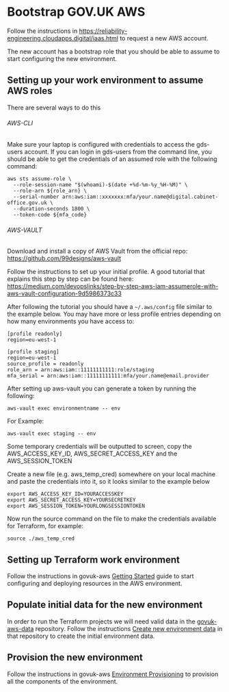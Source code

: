 # Bootstrap GOV.UK AWS

Follow the instructions in https://reliability-engineering.cloudapps.digital/iaas.html to request a new AWS account.

The new account has a bootstrap role that you should be able to assume to start configuring the new environment.

## Setting up your work environment to assume AWS roles

There are several ways to do this

###### AWS-CLI

Make sure your laptop is configured with credentials to access the gds-users account. If you can login in gds-users from the command line, you should be able to get the credentials of an assumed role with the following command:

```
aws sts assume-role \
  --role-session-name "$(whoami)-$(date +%d-%m-%y_%H-%M)" \
  --role-arn ${role_arn} \
  --serial-number arn:aws:iam::xxxxxxx:mfa/your.name@digital.cabinet-office.gov.uk \
  --duration-seconds 1800 \
  --token-code ${mfa_code}
```

###### AWS-VAULT

Download and install a copy of AWS Vault from the official repo:
https://github.com/99designs/aws-vault

Follow the instructions to set up your initial profile. A good tutorial that explains this step by step can be found here:
https://medium.com/devopslinks/step-by-step-aws-iam-assumerole-with-aws-vault-configuration-9d5986373c33

After following the tutorial you should have a ``` ~/.aws/config ``` file similar to the example below. You may have more or less profile entries depending on how many environments you have access to:
```
[profile readonly]
region=eu-west-1

[profile staging]
region=eu-west-1
source_profile = readonly
role_arn = arn:aws:iam::11111111111:role/staging
mfa_serial = arn:aws:iam::11111111111:mfa/your.name@email.provider
```

After setting up aws-vault you can generate a token by running the following:
```
aws-vault exec environmentname -- env
```
For Example:
```
aws-vault exec staging -- env
```  
Some temporary credentials will be outputted to screen, copy the AWS_ACCESS_KEY_ID, AWS_SECRET_ACCESS_KEY and the AWS_SESSION_TOKEN

Create a new file (e.g. aws_temp_cred) somewhere on your local machine and paste the credentials into it, so it looks similar to the example below

```
export AWS_ACCESS_KEY_ID=YOURACCESSKEY
export AWS_SECRET_ACCESS_KEY=YOURSECRETKEY
export AWS_SESSION_TOKEN=YOURLONGSESSIONTOKEN
```
Now run the source command on the file to make the credentials available for Terraform, for example:

``` source ./aws_temp_cred ```

## Setting up Terraform work environment

Follow the instructions in govuk-aws [Getting Started](https://github.com/alphagov/govuk-aws/blob/master/docs/guides/getting-started.md) guide to start configuring and deploying resources in the AWS environment.

## Populate initial data for the new environment

In order to run the Terraform projects we will need valid data in the [govuk-aws-data](https://github.com/alphagov/govuk-aws-data) repository. Follow the instructions [Create new environment data](https://github.com/alphagov/govuk-aws-data/blob/master/docs/new-environment-data.md) in that repository to create the initial environment data.

## Provision the new environment

Follow the instructions in govuk-aws [Environment Provisioning](https://github.com/alphagov/govuk-aws/blob/master/docs/guides/environment-provisioning.md) to provision all the components of the environment.

